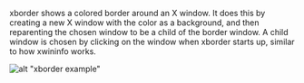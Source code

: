 xborder shows a colored border around an X window. It does this by creating a new X window with the color as a background, and then reparenting the chosen window to be a child of the border window. A child window is chosen by clicking on the window when xborder starts up, similar to how xwininfo works.

![alt "xborder example"](http://raw.githubusercontent.com/kazzmir/xborder/master/screen1.png)
